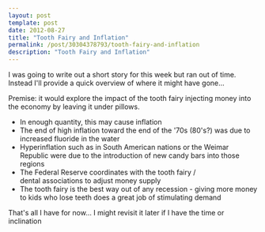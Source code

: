 ```yaml
---
layout: post
template: post
date: 2012-08-27
title: "Tooth Fairy and Inflation"
permalink: /post/30304378793/tooth-fairy-and-inflation
description: "Tooth Fairy and Inflation"
---
```

<p>I was going to write out a short story for this week but ran out of time. Instead I'll provide a quick overview of where it might have gone...</p>&#13;
<p>Premise: it would explore the impact of the tooth fairy injecting money into the economy by leaving it under pillows.</p>&#13;
<div>&#13;
<ul><li>In enough quantity, this may cause inflation</li>&#13;
<li>The end of high inflation toward the end of the '70s (80's?) was due to increased fluoride in the water</li>&#13;
<li>Hyperinflation such as in South American nations or the Weimar Republic were due to the introduction of new candy bars into those regions</li>&#13;
<li>The Federal Reserve coordinates with the tooth fairy / dental associations to adjust money supply</li>&#13;
<li>The tooth fairy is the best way out of any recession - giving more money to kids who lose teeth does a great job of stimulating demand</li>&#13;
</ul><p>That's all I have for now... I might revisit it later if I have the time or inclination</p>&#13;
</div> 